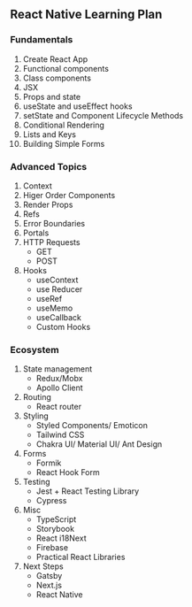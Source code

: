 ## React Native Learning Plan

### Fundamentals
1. Create React App
2. Functional components
3. Class components
4. JSX
5. Props and state
6. useState and useEffect hooks
7. setState and Component Lifecycle Methods
8. Conditional Rendering
9. Lists and Keys
10. Building Simple Forms

### Advanced Topics
1. Context
2. Higer Order Components
3. Render Props
4. Refs
5. Error Boundaries
6. Portals
7. HTTP Requests
   - GET
   - POST
8. Hooks
   - useContext
   - use Reducer
   - useRef
   - useMemo
   - useCallback
   - Custom Hooks

### Ecosystem
1. State management
   - Redux/Mobx
   - Apollo Client
2. Routing
   - React router
3. Styling
   - Styled Components/ Emoticon
   - Tailwind CSS
   - Chakra UI/ Material UI/ Ant Design
4. Forms
   - Formik
   - React Hook Form
5. Testing
   - Jest + React Testing Library
   - Cypress
6. Misc
   - TypeScript
   - Storybook
   - React i18Next
   - Firebase
   - Practical React Libraries
7. Next Steps
   - Gatsby
   - Next.js
   - React Native
